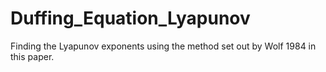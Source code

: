# Duffing_Equation_Lyapunov
Finding the Lyapunov exponents using the method set out by Wolf 1984 in this paper.
